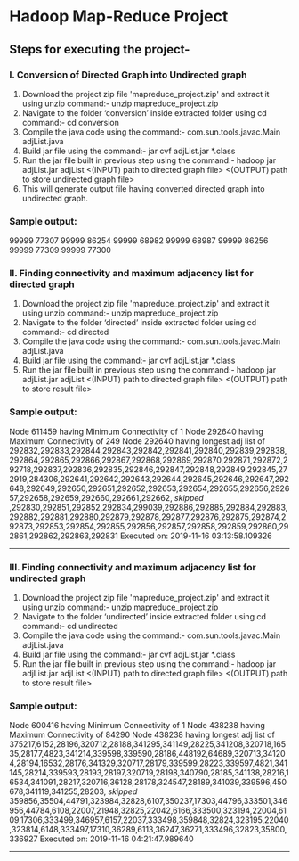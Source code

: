 # Hadoop Map-Reduce Project

## Steps for executing the project-

### I. Conversion of Directed Graph into Undirected graph

1. Download the project zip file 'mapreduce_project.zip' and extract it using unzip command:- unzip mapreduce_project.zip
2. Navigate to the folder ‘conversion’ inside extracted folder using cd command:- cd conversion
3. Compile the java code using the command:- com.sun.tools.javac.Main adjList.java
4. Build jar file using the command:- jar cvf adjList.jar *.class
5. Run the jar file built in previous step using the command:- hadoop jar adjList.jar adjList <(INPUT) path to directed graph file> <(OUTPUT) path to store undirected graph file>
6. This will generate output file having converted directed graph into undirected graph.

### Sample output:

99999	77307
99999	86254
99999	68982
99999	68987
99999	86256
99999	77309
99999	77300


### II. Finding connectivity and maximum adjacency list for directed graph
1. Download the project zip file 'mapreduce_project.zip' and extract it using unzip command:- unzip mapreduce_project.zip
2. Navigate to the folder ‘directed’ inside extracted folder using cd command:- cd directed
3. Compile the java code using the command:- com.sun.tools.javac.Main adjList.java
4. Build jar file using the command:- jar cvf adjList.jar *.class
5. Run the jar file built in previous step using the command:- hadoop jar adjList.jar adjList <(INPUT) path to directed graph file> <(OUTPUT) path to store result file> 

### Sample output:
Node 611459 having Minimum Connectivity of 1
Node 292640 having Maximum Connectivity of 249
Node 292640 having longest adj list of 292832,292833,292844,292843,292842,292841,292840,292839,292838,292864,292865,292866,292867,292868,292869,292870,292871,292872,292718,292837,292836,292835,292846,292847,292848,292849,292845,272919,284306,292641,292642,292643,292644,292645,292646,292647,292648,292649,292650,292651,292652,292653,292654,292655,292656,292657,292658,292659,292660,292661,292662,
*skipped* 
,292830,292851,292852,292834,299039,292886,292885,292884,292883,292882,292881,292880,292879,292878,292877,292876,292875,292874,292873,292853,292854,292855,292856,292857,292858,292859,292860,292861,292862,292863,292831
Executed on: 2019-11-16 03:13:58.109326
*********************************************************


### III. Finding connectivity and maximum adjacency list for undirected graph
1. Download the project zip file 'mapreduce_project.zip' and extract it using unzip command:- unzip mapreduce_project.zip
2. Navigate to the folder ‘undirected’ inside extracted folder using cd command:- cd undirected
3. Compile the java code using the command:- com.sun.tools.javac.Main adjList.java
4. Build jar file using the command:- jar cvf adjList.jar *.class
5. Run the jar file built in previous step using the command:- hadoop jar adjList.jar adjList <(INPUT) path to directed graph file> <(OUTPUT) path to store result file> 

### Sample output:
Node 600416 having Minimum Connectivity of 1
Node 438238 having Maximum Connectivity of 84290
Node 438238 having longest adj list of 375217,6152,28196,320712,28188,341295,341149,28225,341208,320718,16535,28177,4823,341214,339598,339590,28186,448192,64689,320713,341204,28194,16532,28176,341329,320717,28179,339599,28223,339597,4821,341145,28214,339593,28193,28197,320719,28198,340790,28185,341138,28216,16534,341091,28217,320716,36128,28178,324547,28189,341039,339596,450678,341119,341255,28203,
*skipped*
359856,35504,44791,323984,32828,6107,350237,17303,44796,333501,346956,44784,6108,22007,21948,32825,22042,6166,333500,323194,22004,6109,17306,333499,346957,6157,22037,333498,359848,32824,323195,22040,323814,6148,333497,17310,36289,6113,36247,36271,333496,32823,35800,336927
Executed on: 2019-11-16 04:21:47.989640
*********************************************************
